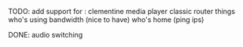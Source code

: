 TODO:
    add support for :
        clementine
        media player classic
        router things
            who's using bandwidth (nice to have)
            who's home (ping ips)

DONE:
    audio switching